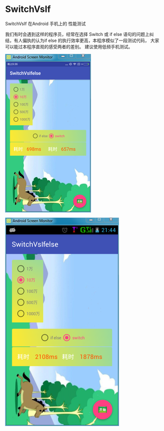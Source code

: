 # SwitchVsIf
SwitchVsIf 在Android 手机上的 性能测试


我们有时会遇到这样的程序员，经常在选择  Switch 或 if else  语句的问题上纠结，有人偏执的认为if else 的执行效率更高，本程序模似了一段测试代码，
大家可以能过本程序直观的感受两者的差别。  建议使用低频手机测试。 


![](https://github.com/longtaoge/SwitchVsIf/blob/e46719a9e0f2bb97424e1db9ef7e052da356c36f/app/src/main/res/mipmap-xxhdpi/vs2.png)



![](https://github.com/longtaoge/SwitchVsIf/blob/e46719a9e0f2bb97424e1db9ef7e052da356c36f/app/src/main/res/mipmap-xxhdpi/vs1.png)

